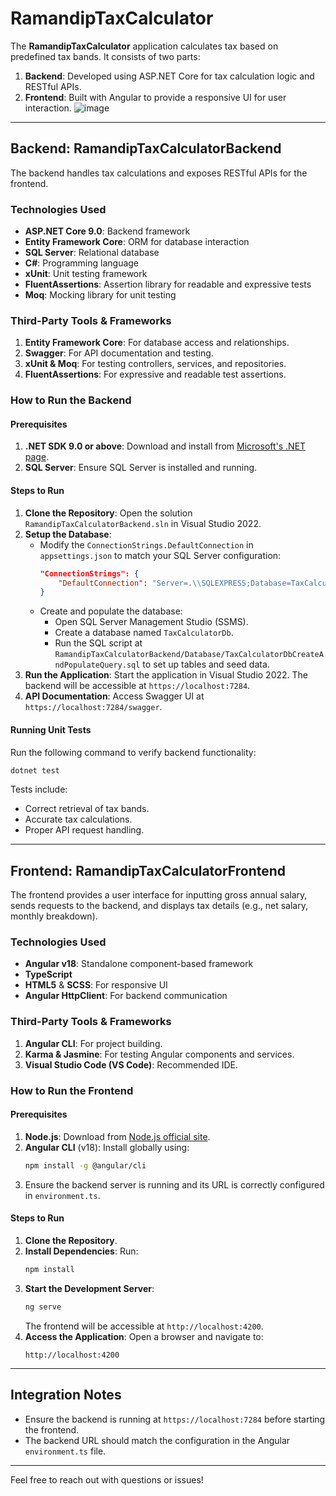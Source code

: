 # RamandipTaxCalculator

The **RamandipTaxCalculator** application calculates tax based on predefined tax bands. It consists of two parts:
1. **Backend**: Developed using ASP.NET Core for tax calculation logic and RESTful APIs.
2. **Frontend**: Built with Angular to provide a responsive UI for user interaction.
   ![image](https://github.com/user-attachments/assets/2601054c-8dcb-49ce-afcb-c51dd5da692b)


---

## Backend: RamandipTaxCalculatorBackend

The backend handles tax calculations and exposes RESTful APIs for the frontend.

### Technologies Used
- **ASP.NET Core 9.0**: Backend framework  
- **Entity Framework Core**: ORM for database interaction  
- **SQL Server**: Relational database  
- **C#**: Programming language  
- **xUnit**: Unit testing framework  
- **FluentAssertions**: Assertion library for readable and expressive tests  
- **Moq**: Mocking library for unit testing  

### Third-Party Tools & Frameworks
1. **Entity Framework Core**: For database access and relationships.  
2. **Swagger**: For API documentation and testing.  
3. **xUnit & Moq**: For testing controllers, services, and repositories.  
4. **FluentAssertions**: For expressive and readable test assertions.  

### How to Run the Backend

#### Prerequisites
1. **.NET SDK 9.0 or above**: Download and install from [Microsoft's .NET page](https://dotnet.microsoft.com/).  
2. **SQL Server**: Ensure SQL Server is installed and running.  

#### Steps to Run
1. **Clone the Repository**: Open the solution `RamandipTaxCalculatorBackend.sln` in Visual Studio 2022.  
2. **Setup the Database**:  
   - Modify the `ConnectionStrings.DefaultConnection` in `appsettings.json` to match your SQL Server configuration:  
     ```json
     "ConnectionStrings": {
         "DefaultConnection": "Server=.\\SQLEXPRESS;Database=TaxCalculatorDb;Trusted_Connection=True;Encrypt=True;TrustServerCertificate=True;"
     }
     ```  
   - Create and populate the database:  
     - Open SQL Server Management Studio (SSMS).  
     - Create a database named `TaxCalculatorDb`.  
     - Run the SQL script at `RamandipTaxCalculatorBackend/Database/TaxCalculatorDbCreateAndPopulateQuery.sql` to set up tables and seed data.  
3. **Run the Application**: Start the application in Visual Studio 2022. The backend will be accessible at `https://localhost:7284`.  
4. **API Documentation**: Access Swagger UI at `https://localhost:7284/swagger`.  

#### Running Unit Tests
Run the following command to verify backend functionality:  
```bash
dotnet test
```  
Tests include:  
- Correct retrieval of tax bands.  
- Accurate tax calculations.  
- Proper API request handling.

---

## Frontend: RamandipTaxCalculatorFrontend

The frontend provides a user interface for inputting gross annual salary, sends requests to the backend, and displays tax details (e.g., net salary, monthly breakdown).

### Technologies Used
- **Angular v18**: Standalone component-based framework  
- **TypeScript**  
- **HTML5** & **SCSS**: For responsive UI  
- **Angular HttpClient**: For backend communication  

### Third-Party Tools & Frameworks
1. **Angular CLI**: For project building.  
2. **Karma & Jasmine**: For testing Angular components and services.  
3. **Visual Studio Code (VS Code)**: Recommended IDE.  

### How to Run the Frontend

#### Prerequisites
1. **Node.js**: Download from [Node.js official site](https://nodejs.org/).  
2. **Angular CLI** (v18): Install globally using:  
   ```bash
   npm install -g @angular/cli
   ```  
3. Ensure the backend server is running and its URL is correctly configured in `environment.ts`.

#### Steps to Run
1. **Clone the Repository**.  
2. **Install Dependencies**: Run:  
   ```bash
   npm install
   ```  
3. **Start the Development Server**:  
   ```bash
   ng serve
   ```  
   The frontend will be accessible at `http://localhost:4200`.  
4. **Access the Application**: Open a browser and navigate to:  
   ```text
   http://localhost:4200
   ```

---

## Integration Notes

- Ensure the backend is running at `https://localhost:7284` before starting the frontend.  
- The backend URL should match the configuration in the Angular `environment.ts` file.

---

Feel free to reach out with questions or issues!

